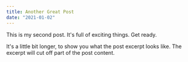 ```yaml
---
title: Another Great Post
date: "2021-01-02"
---
```


This is my second post. It's full of exciting things. Get ready.

It's a little bit longer, to show you what the post excerpt looks like. The excerpt will cut off part of the post content.
